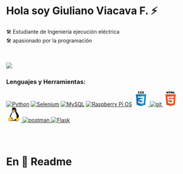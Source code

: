 # Hola soy Giuliano Viacava F. ⚡

:hammer_and_wrench: Estudiante de Ingeniería ejecución eléctrica<br>
:hammer_and_wrench: apasionado por la programación

<br>

![](https://komarev.com/ghpvc/?username=Giulianovfz&color=brightgreen&style=plastic&label=Profile+Views+Giulianovf)


<h3 align="left">Lenguajes y Herramientas:</h3>
<p align="left"> <a href="https://www.python.org" target="_blank" rel="noreferrer"> <img src="https://www.vectorlogo.zone/logos/python/python-ar21.svg" alt="Python" width="40" height="40"/></a> <a href="https://www.selenium.dev/" target="_blank" rel="noreferrer"> <img src="https://raw.githubusercontent.com/gilbarbara/logos/master/logos/selenium.svg" alt="Selenium" width="40" height="40"/></a> <a href="https://www.mysql.com/" target="_blank" rel="noreferrer"> <img src="https://www.vectorlogo.zone/logos/mysql/mysql-official.svg" alt="MySQL" width="40" height="40"/></a> <a href="https://www.raspberrypi.com/software/operating-systems/" target="_blank" rel="noreferrer"> <img src="https://raw.githubusercontent.com/wappalyzer/wappalyzer/master/src/drivers/webextension/images/icons/Raspbian.svg" alt="Raspberry Pi OS" width="40" height="40"/></a>
 <a href="https://www.w3schools.com/css/" target="_blank" rel="noreferrer"> <img src="https://raw.githubusercontent.com/devicons/devicon/master/icons/css3/css3-original-wordmark.svg" alt="css3" width="40" height="40"/> </a> <a href="https://git-scm.com/" target="_blank" rel="noreferrer"> <img src="https://www.vectorlogo.zone/logos/git-scm/git-scm-icon.svg" alt="git" width="40" height="40"/> </a> <a href="https://www.w3.org/html/" target="_blank" rel="noreferrer"> <img src="https://raw.githubusercontent.com/devicons/devicon/master/icons/html5/html5-original-wordmark.svg" alt="html5" width="40" height="40"/> </a> <a href="https://www.linux.org/" target="_blank" rel="noreferrer"> <img src="https://raw.githubusercontent.com/devicons/devicon/master/icons/linux/linux-original.svg" alt="linux" width="40" height="40"/> </a> <a href="https://postman.com" target="_blank" rel="noreferrer"> <img src="https://www.vectorlogo.zone/logos/getpostman/getpostman-icon.svg" alt="postman" width="40" height="40"/> </a> <a href="https://flask.palletsprojects.com/en/2.2.x/" target="_blank" rel="noreferrer"> <img src="https://www.vectorlogo.zone/logos/pocoo_flask/pocoo_flask-ar21.svg" alt="Flask" width="40" height="40"/></a></p>

<br>
<br>

# En :construction: Readme

<!--
**Giulianovfz/Giulianovfz** is a ✨ _special_ ✨ repository because its `README.md` (this file) appears on your GitHub profile.

- [ ] \(Optional) Abre una propuesta de seguimiento

Here are some ideas to get you started:

- 🔭 I’m currently working on ...
- 🌱 I’m currently learning ...
- 👯 I’m looking to collaborate on ...
- 🤔 I’m looking for help with ...
- 💬 Ask me about ...
- 📫 How to reach me: ...
- 😄 Pronouns: ...
- ⚡ Fun fact: ...
-->

